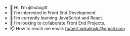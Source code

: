- 👋 Hi, I’m @hubigitt
- 👀 I’m interested in Front End Development
- 🌱 I’m currently learning JavaScript and React.
- 💞️ I’m looking to collaborate Front End Projects.
- 📫 How to reach me email: hubert.wikalinski@gmail.com

<!---
hubigitt/hubigitt is a ✨ special ✨ repository because its `README.md` (this file) appears on your GitHub profile.
You can click the Preview link to take a look at your changes.
--->
